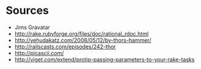 Sources
=======

* Jims Gravatar
* http://rake.rubyforge.org/files/doc/rational_rdoc.html
* http://yehudakatz.com/2008/05/12/by-thors-hammer/
* http://railscasts.com/episodes/242-thor
* http://picascii.com/
* http://viget.com/extend/protip-passing-parameters-to-your-rake-tasks
